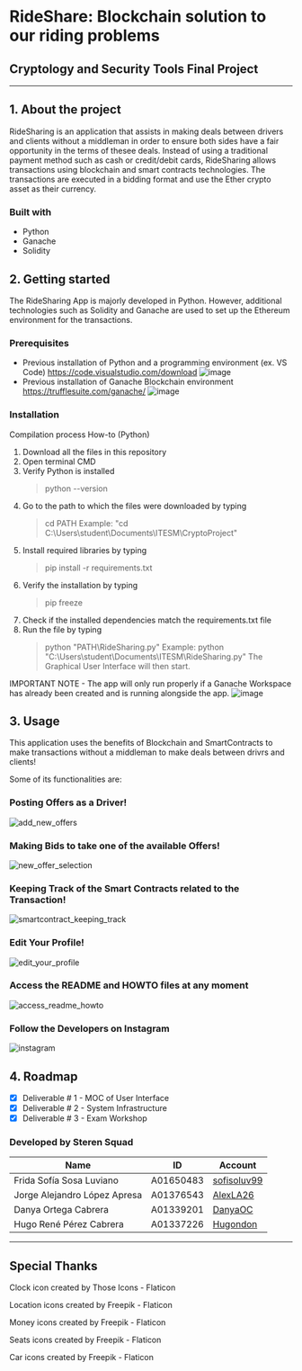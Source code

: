 # RideShare: Blockchain solution to our riding problems
## Cryptology and Security Tools Final Project
---

## 1. About the project
RideSharing is an application that assists in making deals between drivers and clients without a middleman in order to ensure both sides have a fair opportunity in the terms of thesee deals. Instead of using a traditional payment method such as cash or credit/debit cards, RideSharing allows transactions using blockchain and smart contracts technologies. The transactions are executed in a bidding format and use the Ether crypto asset as their currency.

### Built with
- Python
- Ganache
- Solidity

## 2. Getting started
The RideSharing App is majorly developed in Python. However, additional technologies such as Solidity and Ganache are used to set up the Ethereum environment for the transactions. 

### Prerequisites
- Previous installation of Python and a programming environment (ex. VS Code)
      https://code.visualstudio.com/download
      ![image](https://user-images.githubusercontent.com/36273088/173963168-464171f9-7205-4d5b-ab98-02f9fc14211e.png)
- Previous installation of Ganache Blockchain environment
      https://trufflesuite.com/ganache/
      ![image](https://user-images.githubusercontent.com/36273088/173963681-b17cb601-cbf8-43da-adca-5a7eddad638e.png)

### Installation
Compilation process How-to (Python)

1. Download all the files in this repository
2. Open terminal CMD
3. Verify Python is installed 
      >python --version
4. Go to the path to which the files were downloaded by typing
      >cd PATH Example: "cd C:\Users\student\Documents\ITESM\CryptoProject"
5. Install required libraries by typing
      >pip install -r requirements.txt
6. Verify the installation by typing
      >pip freeze 
7. Check if the installed dependencies match the requirements.txt file
8. Run the file by typing
      >python "PATH\RideSharing.py" 
      >Example: python "C:\Users\student\Documents\ITESM\RideSharing.py"
The Graphical User Interface will then start.

IMPORTANT NOTE - The app will only run properly if a Ganache Workspace has already been created and is running alongside the app.
![image](https://user-images.githubusercontent.com/36273088/173965514-3fbb904c-396f-458a-8b2f-74532924da16.png)

## 3. Usage
This application uses the benefits of Blockchain and SmartContracts to make transactions without a middleman to make deals between drivrs and clients!

Some of its functionalities are:

### 
### Posting Offers as a Driver!
![add_new_offers](readme_imgs/add_new_offers.jpg)
### Making Bids to take one of the available Offers!
![new_offer_selection](readme_imgs/new_offer_selection.jpg)
### Keeping Track of the Smart Contracts related to the Transaction!
![smartcontract_keeping_track](readme_imgs/smartcontract_keeping_track.jpg)
### Edit Your Profile!
![edit_your_profile](readme_imgs/edit_your_profile.jpg)
### Access the README and HOWTO files at any moment
![access_readme_howto](readme_imgs/access_readme_howto.jpg)
### Follow the Developers on Instagram
![instagram](readme_imgs/instagram.jpg)
## 4. Roadmap

- [X] Deliverable # 1 - MOC of User Interface
- [X] Deliverable # 2 - System Infrastructure
- [X] Deliverable # 3 - Exam Workshop

### Developed by Steren Squad

| Name | ID | Account |
| ----------- | ----------- | ----------- |
| Frida Sofía Sosa Luviano  | A01650483  | [sofisoluv99](https://github.com/sofisoluv99) |
| Jorge Alejandro López Apresa | A01376543 | [AlexLA26](https://github.com/AlexLA26)  |
| Danya Ortega Cabrera | A01339201 | [DanyaOC](https://github.com/DanyaOC) |
| Hugo René Pérez Cabrera | A01337226 | [Hugondon](https://github.com/Hugondon)  |
---

## Special Thanks

Clock icon created by Those Icons - Flaticon

Location icons created by Freepik - Flaticon

Money icons created by Freepik - Flaticon

Seats icons created by Freepik - Flaticon

Car icons created by Freepik - Flaticon
